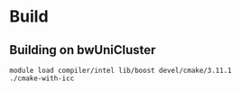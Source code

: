# Build

## Building on bwUniCluster
```
module load compiler/intel lib/boost devel/cmake/3.11.1
./cmake-with-icc
```
